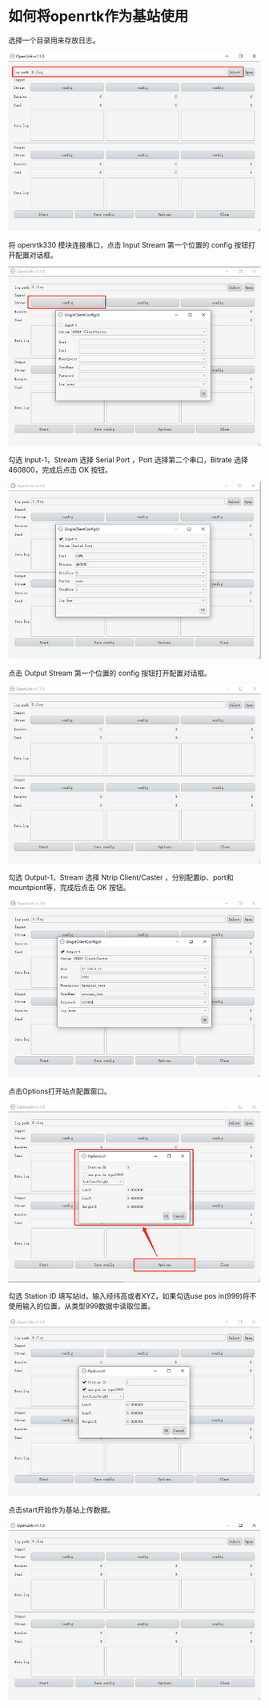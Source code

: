 # 如何将openrtk作为基站使用

选择一个目录用来存放日志。

![avatar](./img/1.png)

将 openrtk330 模块连接串口，点击 Input Stream 第一个位置的 config 按钮打开配置对话框。

![avatar](./img/2.png)
 
勾选 Input-1，Stream 选择 Serial Port ，Port 选择第二个串口，Bitrate 选择460800，完成后点击 OK 按钮。

![avatar](./img/3.png)

点击 Output Stream 第一个位置的 config 按钮打开配置对话框。

![avatar](./img/4.png)

勾选 Output-1，Stream 选择 Ntrip Client/Caster ，分别配置ip、port和mountpiont等，完成后点击 OK 按钮。

![avatar](./img/5.png)

点击Options打开站点配置窗口。

![avatar](./img/6.png)

勾选 Station ID 填写站id，输入经纬高或者XYZ，如果勾选use pos in(999)将不使用输入的位置，从类型999数据中读取位置。

![avatar](./img/7.png)

点击start开始作为基站上传数据。

![avatar](./img/8.png)